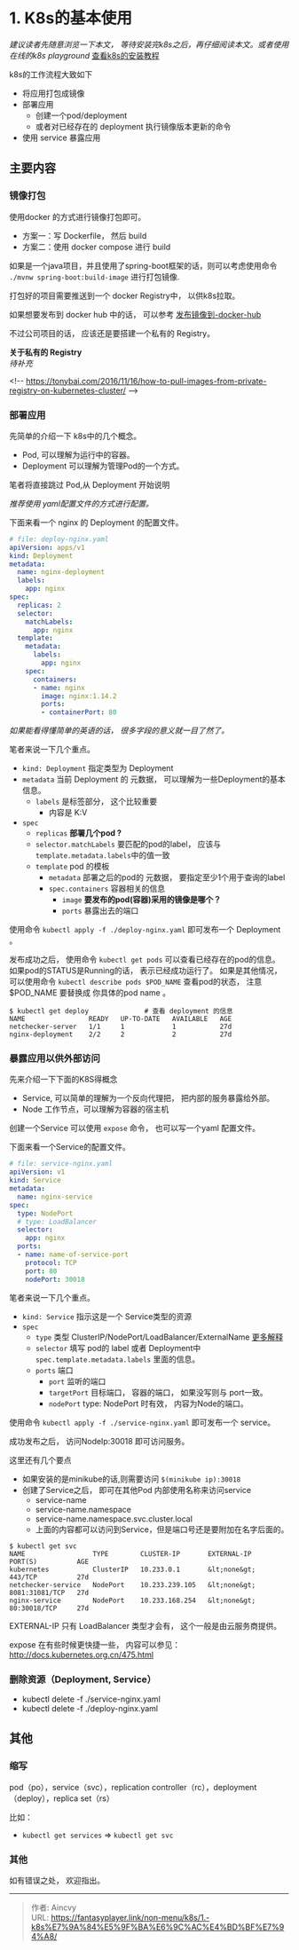 # 1. K8s的基本使用


*建议读者先随意浏览一下本文， 等待安装完k8s之后，再仔细阅读本文。或者使用在线的k8s playground*   [查看k8s的安装教程](./2.%20k8s的安装)


k8s的工作流程大致如下
- 将应用打包成镜像
- 部署应用
  - 创建一个pod/deployment
  - 或者对已经存在的 deployment 执行镜像版本更新的命令
- 使用 service 暴露应用

## 主要内容

### 镜像打包

使用docker 的方式进行镜像打包即可。 

- 方案一：写 Dockerfile， 然后 build
- 方案二：使用 docker compose 进行 build 

如果是一个java项目，并且使用了spring-boot框架的话，则可以考虑使用命令 `./mvnw spring-boot:build-image` 进行打包镜像.

打包好的项目需要推送到一个 docker Registry中， 以供k8s拉取。 

如果想要发布到 docker hub 中的话， 可以参考 [发布镜像到-docker-hub](../../../periphery/-code-server-&#43;-jdk17-的docker-镜像/#发布镜像到-docker-hub)

不过公司项目的话， 应该还是要搭建一个私有的 Registry。

**关于私有的 Registry**  
*待补充*

&lt;!-- https://tonybai.com/2016/11/16/how-to-pull-images-from-private-registry-on-kubernetes-cluster/  --&gt;

### 部署应用

先简单的介绍一下 k8s中的几个概念。 
- Pod,  可以理解为运行中的容器。
- Deployment   可以理解为管理Pod的一个方式。

笔者将直接跳过 Pod,从 Deployment 开始说明 

*推荐使用 yaml配置文件的方式进行配置。*

下面来看一个 nginx 的 Deployment 的配置文件。 

```yaml
# file: deploy-nginx.yaml
apiVersion: apps/v1
kind: Deployment
metadata:
  name: nginx-deployment
  labels:
    app: nginx
spec:
  replicas: 2
  selector:
    matchLabels:
      app: nginx
  template:
    metadata:
      labels:
        app: nginx
    spec:
      containers:
      - name: nginx
        image: nginx:1.14.2
        ports:
        - containerPort: 80
```
*如果能看得懂简单的英语的话， 很多字段的意义就一目了然了。*

笔者来说一下几个重点。
- `kind: Deployment`   指定类型为 Deployment
- `metadata`   当前 Deployment 的 元数据， 可以理解为一些Deployment的基本信息。
  - `labels` 是标签部分， 这个比较重要
    - 内容是 K:V
- `spec`
  - `replicas`    **部署几个pod ?**
  - `selector.matchLabels`   要匹配的pod的label， 应该与 `template.metadata.labels`中的值一致
  - `template`  pod 的模板
    - `metadata`   部署之后的pod的 元数据， 要指定至少1个用于查询的label
    - `spec.containers`    容器相关的信息
      - `image`    **要发布的pod(容器)采用的镜像是哪个？**
      - `ports`    暴露出去的端口


使用命令 `kubectl apply -f ./deploy-nginx.yaml`   即可发布一个 Deployment 。

发布成功之后， 使用命令 `kubectl get pods` 可以查看已经存在的pod的信息。   
如果pod的STATUS是Running的话， 表示已经成功运行了。 如果是其他情况， 可以使用命令 `kubectl describe pods $POD_NAME` 查看pod的状态， 注意 $POD_NAME 要替换成
你具体的pod name 。

```shell
$ kubectl get deploy              # 查看 deployment 的信息
NAME                READY   UP-TO-DATE   AVAILABLE   AGE
netchecker-server   1/1     1            1           27d
nginx-deployment    2/2     2            2           27d
```


### 暴露应用以供外部访问

先来介绍一下下面的K8S得概念
- Service,  可以简单的理解为一个反向代理把， 把内部的服务暴露给外部。 
- Node      工作节点，可以理解为容器的宿主机

创建一个Service 可以使用 `expose` 命令， 也可以写一个yaml 配置文件。

下面来看一个Service的配置文件。 
```yaml
# file: service-nginx.yaml
apiVersion: v1
kind: Service
metadata:
  name: nginx-service
spec:
  type: NodePort
  # type: LoadBalancer
  selector:
    app: nginx
  ports:
  - name: name-of-service-port
    protocol: TCP
    port: 80
    nodePort: 30018
```

笔者来说一下几个重点。
- `kind: Service`   指示这是一个 Service类型的资源
- `spec`
  - `type`      类型  ClusterIP/NodePort/LoadBalancer/ExternalName  [更多解释](https://kubernetes.io/zh-cn/docs/tutorials/kubernetes-basics/expose/expose-intro/)
  - `selector`      填写 pod的 label 或者 Deployment中 `spec.template.metadata.labels` 里面的信息。
  - `ports`    端口
    - `port`     监听的端口
    - `targetPort`   目标端口， 容器的端口， 如果没写则与 port一致。 
    - `nodePort`     type: NodePort 时有效， 内容为Node的端口。 

使用命令 `kubectl apply -f ./service-nginx.yaml`   即可发布一个 service。 

成功发布之后， 访问NodeIp:30018  即可访问服务。    

这里还有几个要点
- 如果安装的是minikube的话,则需要访问 `$(minikube ip):30018`  
- 创建了Service之后， 即可在其他Pod 内部使用名称来访问service
  - service-name
  - service-name.namespace
  - service-name.namespace.svc.cluster.local
  - 上面的内容都可以访问到Service，但是端口号还是要附加在名字后面的。

```shell
$ kubectl get svc
NAME                 TYPE        CLUSTER-IP       EXTERNAL-IP   PORT(S)          AGE
kubernetes           ClusterIP   10.233.0.1       &lt;none&gt;        443/TCP          27d
netchecker-service   NodePort    10.233.239.105   &lt;none&gt;        8081:31081/TCP   27d
nginx-service        NodePort    10.233.168.254   &lt;none&gt;        80:30018/TCP     27d
```

EXTERNAL-IP 只有 LoadBalancer 类型才会有， 这个一般是由云服务商提供。 

expose 在有些时候更快捷一些， 内容可以参见：  http://docs.kubernetes.org.cn/475.html

### 删除资源（Deployment, Service）

- kubectl delete -f ./service-nginx.yaml
- kubectl delete -f ./deploy-nginx.yaml


## 其他

### 缩写

pod（po），service（svc），replication controller（rc），deployment（deploy），replica set（rs）

比如：  
- `kubectl get services`   =&gt;  `kubectl get svc`


### 其他

如有错误之处， 欢迎指出。 


---

> 作者: Aincvy  
> URL: https://fantasyplayer.link/non-menu/k8s/1.-k8s%E7%9A%84%E5%9F%BA%E6%9C%AC%E4%BD%BF%E7%94%A8/  

